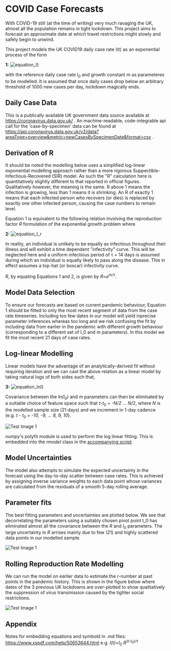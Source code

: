 # COVID Case Forecasts

With COVID-19 still (at the time of writing) very much ravaging the UK, almost all the population remains in tight lockdown. This project aims to forecast an approximate date at which travel restrictions might slowly and safely begin to unwind. 

This project models the UK COVID19 daily case rate I(t) as an exponential process of the form

**1:** <img src="https://latex.codecogs.com/svg.latex?\Large&space;I(t)=I_0e^{m(t-t_0)}" title="equation_I}" />  

with the reference daily case rate *I<sub>0</sub>* and growth constant m as parameteres to be modelled. It is assumed that once daily cases drop below an arbitrary threshold of 1000 new cases per day, lockdown magically ends.


## Daily Case Data

This is a publically available UK government data source available at https://coronavirus.data.gov.uk/ . An machine-readable, code-integrable api call for the 'case-by-specimen' data can be found at https://api.coronavirus.data.gov.uk/v2/data?areaType=overview&metric=newCasesBySpecimenDate&format=csv .


## Derivation of R

It should be noted the modelling below uses a simplified log-linear exponential modelling approach rather than a more rigorous Suppectible-Infectious-Recovered (SIR) model. As such the "R" calculation here is quantitatively slightly different to that reported in official figures. Qualitatively however, the meaning is the same. R above 1 means the infection is growing, less than 1 means it is shrinking. An R of exactly 1 means that each infected person who recovers (or dies) is replaced by exactly one other infected person, causing the case numbers to remain level.

Equation 1 is equivalent to the following relation involving the reproduction factor *R* formulation of the exponential growth problem where

**2:** <img src="https://latex.codecogs.com/svg.latex?\Large&space;I(t)=I_0R^{(t-t_0)/\tau}" title="equation_I_r" />


In reality, an individual is unlikely to be equally as infectious throughout their illness and will exhibit a time dependent "infectivity" curve. This will be neglected here and a uniform infectious period of &tau; = 14 days is assumed during which an individual is equally likely to pass along the disease. This in effect assumes a top-hat (or boxcar) infectivity curve. 

*R*, by equating Equations 1 and 2, is given by *R=e<sup>m/&tau;</sup>*. 


## Model Data Selection

To ensure our forecasts are based on current pandemic behaviour, Equation 1 should be fitted to only the most recent segment of data from the case rate timeseries. Including too few dates in our model will yield inprecise parameter inferences whereas too long and we risk confusing the fit by including data from earlier in the pandemic with different growth behaviour (corresponding to a different set of I_0 and m parameters). In this model we fit the most recent 21 days of case rates.


## Log-linear Modelling

Linear models have the advantage of an analytically-derived fit without requiring iteration and we can cast the above relation as a linear model by taking natural logs of both sides such that, 

**3:** <img src="https://latex.codecogs.com/svg.latex?\Large&space;ln(I)=ln(I_0)+m(t-t_0)" title="equation_lnI}" />

Covariance between the *ln(I<sub>0</sub>)* and *m* parameters can then be eliminated by a suitable choice of feature space such that
*t-t<sub>0</sub> = -N/2 ... N/2*, where *N* is the modelled sample size (21 days) and we increment in 1-day cadence (e.g. *t - t<sub>0</sub> = -10, -9, ... 8, 9, 10*).



![Test Image 1](https://github.com/dstarkey23/disease_spread/blob/master/results/recent/forecast.png)


*numpy*'s polyfit module is used to perform the log linear fitting. This is embedded into the *rmodel* class in the [accompanying script](https://github.com/dstarkey23/disease_spread/blob/master/rvalue_model.py).



## Model Uncertainties

The model also attempts to simulate the expected uncertainty in the forecast using the day-to-day scatter between case rates. This is achieved by assigning inverse variance weights to each data point whose variances are calculated from the residuals of a smooth 5-day rolling average.





## Parameter fits

The best fitting parameters and uncertainties are plotted below. We see that decorrelating the parameters using a suitably chosen  pivot point t_0 has eliminated almost all the covariance between the *R* and *I<sub>0</sub>* parameters. The large uncertainty in *R* arrises mainly due to few (21) and highly scattered data points in our modelled sample.

![Test Image 1](https://github.com/dstarkey23/disease_spread/blob/master/results/recent/correlation.png)


## Rolling Reproduction Rate Modelling

We can run the model on earlier data 
to estimate the r-number at 
past points in the pandemic history. This is shown in the 
figure below where dates of the 3 previous UK lockdowns 
are over-plotted to show qualitatively the 
suppression of virus transmission caused by the tighter social restrictions.

![Test Image 1](https://github.com/dstarkey23/disease_spread/blob/master/results/recent/rolling_r_plot.png)


## Appendix

Notes for embedding equations and symbold in .md files: https://www.xspdf.com/help/50653644.html
e.g. *I(t)=I<sub>0</sub> R<sup>(t-t<sub>0</sub>)/&tau;</sup>*

